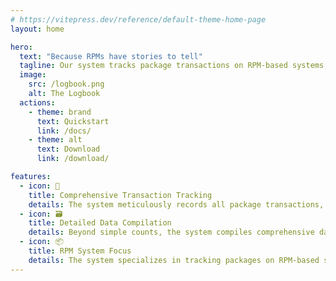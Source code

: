 ```yaml
---
# https://vitepress.dev/reference/default-theme-home-page
layout: home

hero:
  text: "Because RPMs have stories to tell"
  tagline: Our system tracks package transactions on RPM-based systems, compiling data on the number of updates and installations.
  image:
    src: /logbook.png
    alt: The Logbook
  actions:
    - theme: brand
      text: Quickstart
      link: /docs/
    - theme: alt
      text: Download
      link: /download/

features:
  - icon: 📜
    title: Comprehensive Transaction Tracking
    details: The system meticulously records all package transactions, including installations, updates, and removals, providing a complete history of package activity on the system.
  - icon: 🗃️
    title: Detailed Data Compilation
    details: Beyond simple counts, the system compiles comprehensive data on updates and installations, such as frequency, package names, versions, and potentially even dependencies.
  - icon: 📦
    title: RPM System Focus
    details: The system specializes in tracking packages on RPM-based systems, ensuring compatibility and accurate data collection for distributions like AlmaLinux, Fedora, and Red Hat Enterprise Linux.
---
```

